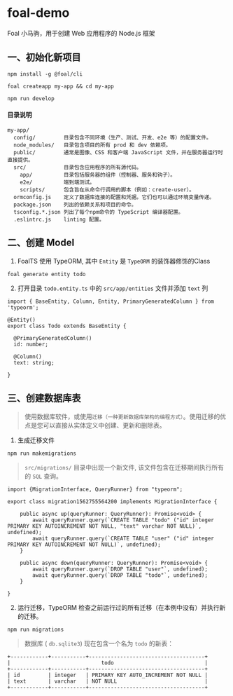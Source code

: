 # foal-demo
Foal 小马驹，用于创建 Web 应用程序的 Node.js 框架

## 一、初始化新项目

```base
npm install -g @foal/cli

foal createapp my-app && cd my-app

npm run develop
```
#### 目录说明

```base
my-app/
  config/         目录包含不同环境（生产、测试​​、开发、e2e 等）的配置文件。
  node_modules/   目录包含项目的所有 prod 和 dev 依赖项。
  public/         通常是图像、CSS 和客户端 JavaScript 文件，并在服务器运行时直接提供。
  src/            目录包含应用程序的所有源代码。
    app/          目录包括服务器的组件（控制器、服务和钩子）。
    e2e/          端到端测试。
    scripts/      包含旨在从命令行调用的脚本（例如：create-user）。
  ormconfig.js    定义了数据库连接的配置和凭据。它们也可以通过环境变量传递。
  package.json    列出的依赖关系和项目的命令。
  tsconfig.*.json 列出了每个npm命令的 TypeScript 编译器配置。
  .eslintrc.js    linting 配置。
```

## 二、创建 Model

1. FoalTS 使用 TypeORM, 其中 `Entity` 是 `TypeORM` 的装饰器修饰的Class

```base
foal generate entity todo
```

2. 打开目录 `todo.entity.ts` 中的 `src/app/entities` 文件并添加 `text` 列

```base
import { BaseEntity, Column, Entity, PrimaryGeneratedColumn } from 'typeorm';

@Entity()
export class Todo extends BaseEntity {

  @PrimaryGeneratedColumn()
  id: number;

  @Column()
  text: string;

}
```

## 三、创建数据库表

> 使用数据库软件，或使用`迁移（一种更新数据库架构的编程方式）`。使用迁移的优点是您可以直接从实体定义中创建、更新和删除表。

1. 生成迁移文件

```base
npm run makemigrations
```

> `src/migrations/` 目录中出现一个新文件, 该文件包含在迁移期间执行所有的 `SQL` 查询。

```base
import {MigrationInterface, QueryRunner} from "typeorm";

export class migration1562755564200 implements MigrationInterface {

    public async up(queryRunner: QueryRunner): Promise<void> {
        await queryRunner.query(`CREATE TABLE "todo" ("id" integer PRIMARY KEY AUTOINCREMENT NOT NULL, "text" varchar NOT NULL)`, undefined);
        await queryRunner.query(`CREATE TABLE "user" ("id" integer PRIMARY KEY AUTOINCREMENT NOT NULL)`, undefined);
    }

    public async down(queryRunner: QueryRunner): Promise<void> {
        await queryRunner.query(`DROP TABLE "user"`, undefined);
        await queryRunner.query(`DROP TABLE "todo"`, undefined);
    }

}
```

2. 运行迁移，TypeORM 检查之前运行过的所有迁移（在本例中没有）并执行新的迁移。

```base
npm run migrations
```

> 数据库 ( `db.sqlite3`) 现在包含一个名为 `todo` 的新表：

```base
+------------+-----------+-------------------------------------+
|                             todo                             |
+------------+-----------+-------------------------------------+
| id         | integer   | PRIMARY KEY AUTO_INCREMENT NOT NULL |
| text       | varchar   | NOT NULL                            |
+------------+-----------+-------------------------------------+
```


